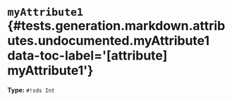 [//]: # (DO NOT EDIT THIS FILE DIRECTLY. Instead, edit the corresponding stub file and execute `npm run docs:api`.)

# <code class="doc-symbol doc-symbol-attribute"></code> `myAttribute1` {#tests.generation.markdown.attributes.undocumented.myAttribute1 data-toc-label='[attribute] myAttribute1'}

**Type:** `#!sds Int`
